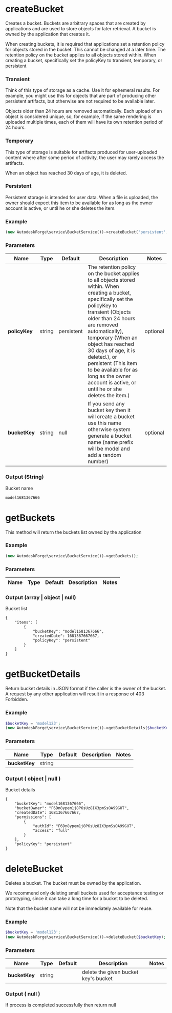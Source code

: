 # **createBucket**

Creates a bucket. Buckets are arbitrary spaces that are created by applications and are used to store objects for later retrieval. A bucket is owned by the application that creates it. 

When creating buckets, it is required that applications set a retention policy for objects stored in the bucket. This cannot be changed at a later time. The retention policy on the bucket applies to all objects stored within. When creating a bucket, specifically set the policyKey to transient, temporary, or persistent

### Transient
Think of this type of storage as a cache. Use it for ephemeral results. For example, you might use this for objects that are part of producing other persistent artifacts, but otherwise are not required to be available later.

Objects older than 24 hours are removed automatically. Each upload of an object is considered unique, so, for example, if the same rendering is uploaded multiple times, each of them will have its own retention period of 24 hours.

### Temporary
This type of storage is suitable for artifacts produced for user-uploaded content where after some period of activity, the user may rarely access the artifacts.

When an object has reached 30 days of age, it is deleted.

### Persistent
Persistent storage is intended for user data. When a file is uploaded, the owner should expect this item to be available for as long as the owner account is active, or until he or she deletes the item.

### Example
```php
(new AutodeskForge\service\BucketService())->createBucket('persistent', 'model123');

```

### Parameters

 Name              | Type                       | Default | Description                                                                                                                                                                                                                                                                                                                                                                                             | Notes
|-------------------|----------------------------|-------------|---------------------------------------------------------------------------------------------------------------------------------------------------------------------------------------------------------------------------------------------------------------------------------------------------------------------------------------------------------------------------------------------------------| -------------
 **policyKey** | string | persistent | The retention policy on the bucket applies to all objects stored within. When creating a bucket, specifically set the policyKey to transient (Objects older than 24 hours are removed automatically), temporary (When an object has reached 30 days of age, it is deleted.), or persistent (This item to be available for as long as the owner account is active, or until he or she deletes the item.) | optional
**bucketKey** | string | null | If you send any bucket key then it will create a bucket use this name otherwise system generate a bucket name (name prefix will be model and add a random number) | optional

### Output (String)
Bucket name
```
model1681367666
```

# **getBuckets**

This method will return the buckets list owned by the application

### Example
```php
(new AutodeskForge\service\BucketService())->getBuckets();

```

### Parameters

 Name              | Type                       | Default | Description                                                                                                                                                                                                                                                                                                                                                                                             | Notes
|-------------------|----------------------------|-------------|---------------------------------------------------------------------------------------------------------------------------------------------------------------------------------------------------------------------------------------------------------------------------------------------------------------------------------------------------------------------------------------------------------| -------------


### Output (array | object | null)
Bucket list
```
{
    "items": [
        {
            "bucketKey": "model1681367666",
            "createdDate": 1681367667667,
            "policyKey": "persistent"
        }
    ]
}
```

# **getBucketDetails**

Return bucket details in JSON format if the caller is the owner of the bucket. A request by any other application will result in a response of 403 Forbidden.


### Example
```php
$bucketKey = 'model123';
(new AutodeskForge\service\BucketService())->getBucketDetails($bucketKey);

```

### Parameters

 Name              | Type                       | Default | Description    | Notes
|-------------------|----------------------------|-------------|----------------| -------------
 **bucketKey** | string |  |  | 

### Output ( object | null )
Bucket details
```
{
    "bucketKey": "model1681367666",
    "bucketOwner": "F6Dn8ypem1j8P6sUz8IX3pmSsOA99GUT",
    "createdDate": 1681367667667,
    "permissions": [
        {
            "authId": "F6Dn8ypem1j8P6sUz8IX3pmSsOA99GUT",
            "access": "full"
        }
    ],
    "policyKey": "persistent"
}
```

# **deleteBucket**

Deletes a bucket. The bucket must be owned by the application.

We recommend only deleting small buckets used for acceptance testing or prototyping, since it can take a long time for a bucket to be deleted.

Note that the bucket name will not be immediately available for reuse.

### Example
```php
$bucketKey = 'model123';
(new AutodeskForge\service\BucketService())->deleteBucket($bucketKey);

```

### Parameters

 | Name          | Type   | Default | Description                          | Notes |
|---------------|--------|---------|--------------------------------------|-------|
 | **bucketKey** | string |         | delete the given bucket key's bucket |

### Output ( null )
If process is completed successfully then return null

